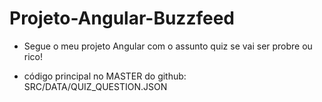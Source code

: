 # Projeto-Angular-Buzzfeed


- Segue o meu projeto Angular com o assunto quiz se vai ser probre ou rico!

- código principal no MASTER do github: SRC/DATA/QUIZ_QUESTION.JSON
